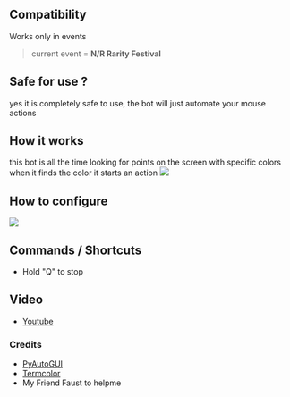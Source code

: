 ## Compatibility 
Works only in events
>current event = **N/R Rarity Festival**


## Safe for use ?
 yes it is completely safe to use, the bot will just automate your mouse actions

## How it works 
this bot is all the time looking for points on the screen with specific colors
when it finds the color it starts an action
![](https://imgur.com/I53iItM.png)

## How to configure 
![](https://i.imgur.com/YewxYOE.png)

## Commands / Shortcuts
- Hold "Q" to stop

## Video

- [Youtube](https://youtu.be/M7hQ7dYJHQI)

### Credits 
- [PyAutoGUI](https://github.com/asweigart/pyautogui)
- [Termcolor](https://github.com/hfeeki/termcolor)
- My Friend Faust to helpme
